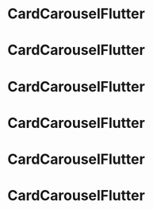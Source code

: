 # CardCarouselFlutter
# CardCarouselFlutter
# CardCarouselFlutter
# CardCarouselFlutter
# CardCarouselFlutter
# CardCarouselFlutter
